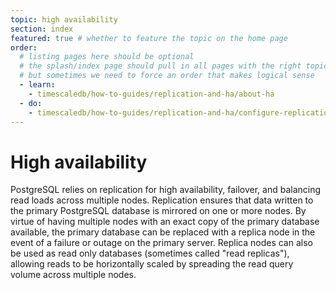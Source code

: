 ```yaml
---
topic: high availability
section: index
featured: true # whether to feature the topic on the home page
order:
  # listing pages here should be optional
  # the splash/index page should pull in all pages with the right topic under these sections
  # but sometimes we need to force an order that makes logical sense
  - learn:
    - timescaledb/how-to-guides/replication-and-ha/about-ha
  - do:
    - timescaledb/how-to-guides/replication-and-ha/configure-replication
---
```


# High availability
PostgreSQL relies on replication for high availability, failover, and balancing
read loads across multiple nodes. Replication ensures that data written to the
primary PostgreSQL database is mirrored on one or more nodes. By virtue of
having multiple nodes with an exact copy of the primary database available, the
primary database can be replaced with a replica node in the event of a failure
or outage on the primary server. Replica nodes can also be used as read only
databases (sometimes called "read replicas"), allowing reads to be horizontally
scaled by spreading the read query volume across multiple nodes.
